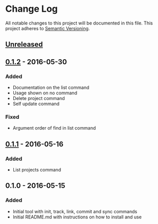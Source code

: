 # Change Log
All notable changes to this project will be documented in this file.
This project adheres to [Semantic Versioning](http://semver.org/).

## [Unreleased]

## [0.1.2] - 2016-05-30
### Added
- Documentation on the list command
- Usage shown on no command
- Delete project command
- Self update command
### Fixed
- Argument order of find in list command

## [0.1.1] - 2016-05-16
### Added
- List projects command

## 0.1.0 - 2016-05-15
### Added
- Initial tool with init, track, link, commit and sync commands
- Initial README.md with instructions on how to install and use

[Unreleased]: https://github.com/MitMaro/ide-sync/compare/v0.1.2...HEAD
[0.1.2]: https://github.com/MitMaro/ide-sync/compare/v0.1.1...v0.1.2
[0.1.1]: https://github.com/MitMaro/ide-sync/compare/v0.1.0...v0.1.1
